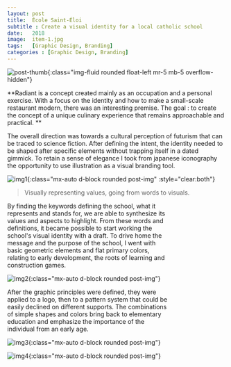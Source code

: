 ```yaml
---
layout: post
title:  École Saint-Éloi
subtitle : Create a visual identity for a local catholic school
date:   2018
image:  item-1.jpg
tags:   [Graphic Design, Branding]
categories : [Graphic Design, Branding]
---
```

![post-thumb]({{site.baseurl}}/projects/images/steloi/thumb-1.jpg){:class="img-fluid rounded float-left mr-5 mb-5 overflow-hidden"}

**Radiant is a concept created mainly as an occupation and a personal exercise. With a focus on the identity and how to make a small-scale restaurant modern, there was an interesting premise. The goal : to create the concept of a unique culinary experience that remains approachable and practical. **

The overall direction was towards a cultural perception of futurism that can be traced to science fiction. After defining the intent, the identity needed to be shaped after specific elements without trapping itself in a dated gimmick. To retain a sense of elegance I took from japanese iconography the opportunity to use illustration as a visual branding tool.

![img1]({{site.baseurl}}/projects/images/steloi/img-1.jpg){:class="mx-auto d-block rounded post-img" :style="clear:both"}

> Visually representing values, going from words to visuals.

<div style="clear:both; max-width:75%" class="paragraph">
By finding the keywords defining the school, what it represents and stands for, we are able to synthesize its values and aspects to highlight. From these words and definitions, it became possible to start working the school's visual identity with a draft. To drive home the message and the purpose of the school, I went with basic geometric elements and flat primary colors, relating to early development, the roots of learning and construction games. 
</div>

![img2]({{site.baseurl}}/projects/images/steloi/img-2.jpg){:class="mx-auto d-block rounded post-img"}

<div style="clear:both; max-width:75%" class="paragraph">
After the graphic principles were defined, they were applied to a logo, then to a pattern system that could be easily declined on different supports. The combinations of simple shapes and colors bring back to elementary education and emphasize the importance of the individual from an early age.
</div>

![img3]({{site.baseurl}}/projects/images/steloi/img-3.jpg){:class="mx-auto d-block rounded post-img"}

![img4]({{site.baseurl}}/projects/images/steloi/img-4.jpg){:class="mx-auto d-block rounded post-img"}

